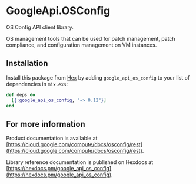 # GoogleApi.OSConfig

OS Config API client library.

OS management tools that can be used for patch management, patch compliance, and configuration management on VM instances.

## Installation

Install this package from [Hex](https://hex.pm) by adding
`google_api_os_config` to your list of dependencies in `mix.exs`:

```elixir
def deps do
  [{:google_api_os_config, "~> 0.12"}]
end
```

## For more information

Product documentation is available at [https://cloud.google.com/compute/docs/osconfig/rest](https://cloud.google.com/compute/docs/osconfig/rest).

Library reference documentation is published on Hexdocs at
[https://hexdocs.pm/google_api_os_config](https://hexdocs.pm/google_api_os_config).
